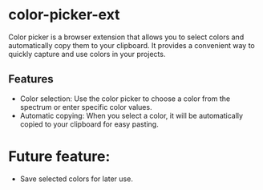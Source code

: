 # color-picker-ext

Color picker is a browser extension that allows you to select colors and automatically copy them to your clipboard. 
It provides a convenient way to quickly capture and use colors in your projects.

## Features
- Color selection: Use the color picker to choose a color from the spectrum or enter specific color values.
- Automatic copying: When you select a color, it will be automatically copied to your clipboard for easy pasting.
  
# Future feature:
- Save selected colors for later use.
